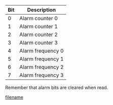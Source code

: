 

| Bit | Description       |
| --- | ----------------- |
| 0   | Alarm counter 0   |
| 1   | Alarm counter 1   |
| 2   | Alarm counter 2   |
| 3   | Alarm counter 3   |
| 4   | Alarm frequency 0 |
| 5   | Alarm frequency 1 |
| 6   | Alarm frequency 2 |
| 7   | Alarm frequency 3 |

Remember that alarm bits are cleared when read.

  
[filename](./bottom-copyright.md ':include')

